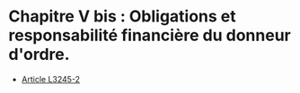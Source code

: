 # Chapitre V bis : Obligations et responsabilité financière du donneur d'ordre.

* [Article L3245-2](./LEGIARTI000029233244.md)
